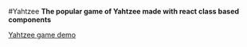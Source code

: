 #Yahtzee
**The popular game of Yahtzee made with react class based components**


[Yahtzee game demo](https://ajayaravind-git.github.io/Yahtzee-game/ "Yahtzee ")
